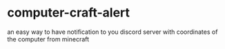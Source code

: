 # computer-craft-alert
an easy way to have notification to you discord server with coordinates of the computer from minecraft

